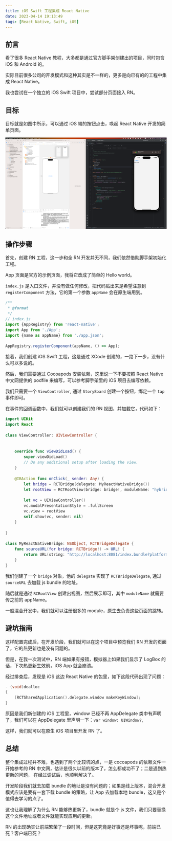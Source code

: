 ```yaml
---
title: iOS Swift 工程集成 React Native
date: 2023-04-14 19:13:49
tags: [React Native, Swift, iOS]
---
```


## 前言

看了很多 React Native 教程，大多都是通过官方脚手架创建出的项目，同时包含 iOS 和 Android 的。

实际目前很多公司的开发模式和这种其实是不一样的，更多是向已有的的工程中集成 React Native。

我也尝试在一个独立的 iOS Swift 项目中，尝试部分页面接入 RN。


## 目标

目标就是如图中所示，可以通过 iOS 端的按钮点击，唤起 React Native 开发的简单页面。

![01.png](/resources/2023-04-14/01.png)


## 操作步骤

首先，创建 RN 工程，这一步和全 RN 开发并无不同，我们依然借助脚手架初始化工程。

App 页面是官方的示例页面，我将它改成了简单的 Hello world。

`index.js` 是入口文件，并没有做任何修改，把代码贴出来是希望注意到 `registerComponent` 方法，它的第一个参数 `appName` 会在原生端用到。

```js
/**
 * @format
 */
// index.js
import {AppRegistry} from 'react-native';
import App from './App';
import {name as appName} from './app.json';

AppRegistry.registerComponent(appName, () => App);
```

接着，我们创建 iOS Swift 工程，这是通过 XCode 创建的，一路下一步，没有什么可以多说的。

然后，我们需要通过 Cocoapods 安装依赖，这里说一下不要按照 React Native 中文网提供的 podfile 来编写，可以参考脚手架里的 iOS 项目去编写依赖。

我们只需要一个 `ViewController`, 通过 `StoryBoard` 创建一个按钮，绑定一个 `tap` 事件即可。

在事件的回调函数中，我们就可以创建我们的 RN 视图，并加载它，代码如下：

```swift
import UIKit
import React

class ViewController: UIViewController {


    override func viewDidLoad() {
        super.viewDidLoad()
        // Do any additional setup after loading the view.
    }

    @IBAction func onClick(_ sender: Any) {
        let bridge = RCTBridge(delegate: MyReactNativeBridge())
        let rootView = RCTRootView(bridge: bridge!, moduleName: "hybridrn", initialProperties:  nil)

        let vc = UIViewController()
        vc.modalPresentationStyle = .fullScreen
        vc.view = rootView
        self.show(vc, sender: nil)
    }

}

class MyReactNativeBridge: NSObject, RCTBridgeDelegate {
    func sourceURL(for bridge: RCTBridge!) -> URL! {
        return URL(string: "http://localhost:8081/index.bundle?platform=ios")
    }
}
```

我们创建了一个 `bridge` 对象，他的 `delegate` 实现了 `RCTBridgeDelegate`, 通过 `sourceURL` 去加载 js bundle 的地址。

随后就是通过 `RCRootView` 创建出视图，然后展示即可，其中 `moduleName` 就需要传之前的 appName。

一般混合开发中，我们就可以注册很多的 module，原生去负责这些页面的跳转。


## 避坑指南

这样配置完成后，在开发阶段，我们就可以在这个项目中预览我们 RN 开发的页面了，它的热更新也是没有问题的。

但是，在我一次测试中，RN 端如果有报错，模拟器上如果我们显示了 LogBox 的话，下次热更新生效前，iOS App 就会崩溃。

经过排查后，发现是 iOS 这边 React Native 的包里，如下这段代码出现了问题：

```c
- (void)dealloc
{
    [RCTSharedApplication().delegate.window makeKeyWindow];
}
```

原因是我们新创建的 iOS 工程里，window 已经不再 AppDelegate 类中有声明了，我们可以在 AppDelegate 里声明一下：```var window: UIWindow?```,

这样，我们就可以在原生 iOS 项目里开发 RN 了。


## 总结

整个集成过程并不难，也遇到了两个比较坑的点，一是 cocoapods 的依赖文件一开始参考的 RN 中文网，估计是很久以前的版本了，怎么都成功不了；二是遇到热更新的问题， 在经过调试后，也顺利解决了。

开发阶段我们就去加载 bundle 的地址是没有问题的；如果是线上版本，混合开发模式应该是要有一套下载 bundle 的策略，让 App 去加载本地 bundle，这又是个值得去学习的点了。

这也让我理解了为什么 RN 能够热更新了，bundle 就是个 js 文件，我们只要替换这个文件地址或者文件就能实现应用的更新。

RN 的出现确实让前端繁荣了一段时间，但是这究竟是好事还是坏事呢，前端已死？客户端已死？
